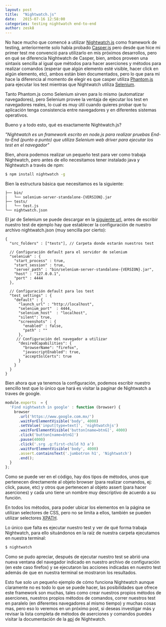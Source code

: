 ```yaml
---
layout: post
title:  "Nightwatch.js"
date:   2015-07-16 12:58:00
categories: testing nightwatch end-to-end
author: zesk8
---
```


No hace mucho que comencé a utilizar [Nightwatch.js](http://nightwatchjs.org/) como framework de testing, anteriormente solo había probado [Casper.js](http://casperjs.org/) pero desde que hice mi primer test me convenció para utilizarlo en mis próximos desarrollos, pero en qué se diferencia Nightwatch de Casper, bien, ambos proveen una sintaxis sencilla al igual que métodos para hacer aserciones y métodos para realizar comandos (esperar que algún elemento esté visible, hacer click en algún elemento, etc), ambos están bien documentados, pero lo que para mi hace la diferencia al momento de elegir es que casper utiliza [Phantom.js](http://phantomjs.org/) para ejecutar los test mientras que Nightwatch utiliza [Selenium](http://www.seleniumhq.org/).

Tanto Phantom.js como Selenium sirven para lo mismo (automatizar navegadores), pero Selenium provee la ventaja de ejecutar los test en navegadores reales, lo cual es muy útil cuando quieres probar que tu aplicación tenga consistencia entre navegadores y en diferentes sistemas operativos.

Bueno y a todo esto, qué es exactamente Nightwatch.js?

*"Nightwatch es un framework escrito en node.js para realizar pruebas End-to-End (punto a punto) que utiliza Selenium web driver para ejecutar los test en el navegador"*

Bien, ahora podemos realizar un pequeño test para ver como trabaja Nightwatch, pero antes de ello necesitamos tener instalado java y Nightwatch a través de npm:

~~~sh
$ npm install nightwatch -g
~~~

Bien la estructura básica que necesitamos es la siguiente:

~~~
├── bin/
|   └── selenium-server-standalone-{VERSION}.jar
├── tests/
|   └── test.js
└── nightwatch.json
~~~

El jar de Selenium se puede descargar en la [siguiente url](http://selenium-release.storage.googleapis.com/index.html), antes de escribir nuestro test de ejemplo hay que establecer la configuración de nuestro archivo nightwatch.json (muy sencilla por cierto):

~~~
{
  "src_folders" : ["tests"], // Carpeta donde estarán nuestros test

  // Configuración default para el servidor de selenium
  "selenium" : {
    "start_process" : true,
    "start_session" : true,
    "server_path" : "bin/selenium-server-standalone-{VERSION}.jar",
    "host" : "127.0.0.1",
    "port" : 4444
  },

  // Configuración default para los test
  "test_settings" : {
    "default" : {
      "launch_url" : "http://localhost",
      "selenium_port"  : 4444,
      "selenium_host"  : "localhost",
      "silent": true,
      "screenshots" : {
        "enabled" : false,
        "path" : ""
      },
     // Configuración del navegador a utilizar
      "desiredCapabilities": {
        "browserName": "firefox",
        "javascriptEnabled": true,
        "acceptSslCerts": true
      }
    }
  }
}
~~~

Bien ahora que ya tenemos la configuración, podemos escribir nuestro sencillo test que lo único que hará es visitar la paginar de Nightwatch a traves de google.

~~~js
module.exports  = {
  'Find nightwatch in google' : function (browser) {
    browser
      .url('https://www.google.com.mx/')
      .waitForElementVisible('body', 4000)
      .setValue('input[type=text]', 'nightwatchjs')
      .waitForElementVisible('button[name=btnG]', 4000)
      .click('button[name=btnG]')
      .pause(4000)
      .click('.srg .g:first-child h3 a')
      .waitForElementVisible('body', 4000)
      .assert.containsText('.jumbotron h1', 'Nightwatch')
      .end();
  }
};
~~~
Como se puede ver en el código, hay dos tipos de métodos, unos que pertenecen directamente al objeto browser (para realizar comandos, ej: click, pause, etc) y otros que pertenecen al objeto assert (para hacer aserciones) y cada uno tiene un nombre muy descriptivo de acuerdo a su función.

En todos los métodos, para poder ubicar los elementos en la página se utilizan selectores de CSS, pero no se limita a ellos, también se pueden utilizar selectores [XPATH](http://doc.scrapy.org/en/0.12/topics/selectors.html).

Lo único que falta es ejecutar nuestro test y ver de qué forma trabaja Nightwatch, para ello situándonos en la raíz de nuestra carpeta ejecutamos en nuestra terminal:

~~~sh
$ nightwatch
~~~

Como se pudo apreciar, después de ejecutar nuestro test se abrió una nueva ventana del navegador indicado en nuestro archivo de configuración (en este caso firefox) y se ejecutaron las acciones indicadas en nuestro test además de que en nuestra terminal se mostraron los resultados.

Esto fue solo un pequeño ejemplo de cómo funciona Nightwatch aunque claramente no es todo lo que se puede hacer, las posibilidades que ofrece este framework son muchas, tales como crear nuestros propios métodos de aserciones, nuestros propios métodos de comandos, correr nuestros test en paralelo (en diferentes navegadores al mismo tiempo) y muchas cosas mas, pero eso lo veremos en un próximo post, si deseas investigar más y revisar la lista completa de métodos de aserciones y comandos puedes visitar la documentación de la [api](http://nightwatchjs.org/api) de Nightwatch.
